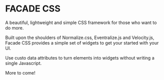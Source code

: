 FACADE CSS
==========

A beautiful, lightweight and simple CSS framework for those who want to do more.

Built upon the shoulders of Normalize.css, Eventralize.js and Velocity.js, 
Facade CSS provides a simple set of widgets to get your started with your UI.

Use custo data attributes to turn elements into widgets without writing
a single Javascript.

More to come!

